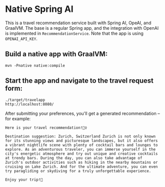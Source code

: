 # Native Spring AI

This is a travel recommendation service built with Spring AI, OpeAI, and GraalVM. The base is a regular Spring app, and the integration with OpenAI is implemented in `RecommendationService`. Note that the app is using `OPENAI_API_KEY`.

## Build a native app with GraalVM:

```shell
mvn -Pnative native:compile
```

## Start the app and navigate to the travel request form:

```shell
./target/travelapp
http://localhost:8080/
```

After submitting your preferences, you'll get a generated recommendation – for example:

```
Here is your travel recommendation!💁‍♀️

Destination suggestion: Zurich, Switzerland Zurich is not only known for its stunning views and picturesque landscapes, but it also offers a vibrant nightlife scene with plenty of cocktail bars and lounges to explore. As an adventurous traveler, you can immerse yourself in the city's energetic atmosphere and try out unique and creative cocktails at trendy bars. During the day, you can also take advantage of Zurich's outdoor activities such as hiking in the nearby mountains or cruising on Lake Zurich. And for the ultimate adventure, you can even try paragliding or skydiving for a truly unforgettable experience.

Enjoy your trip!👋
```